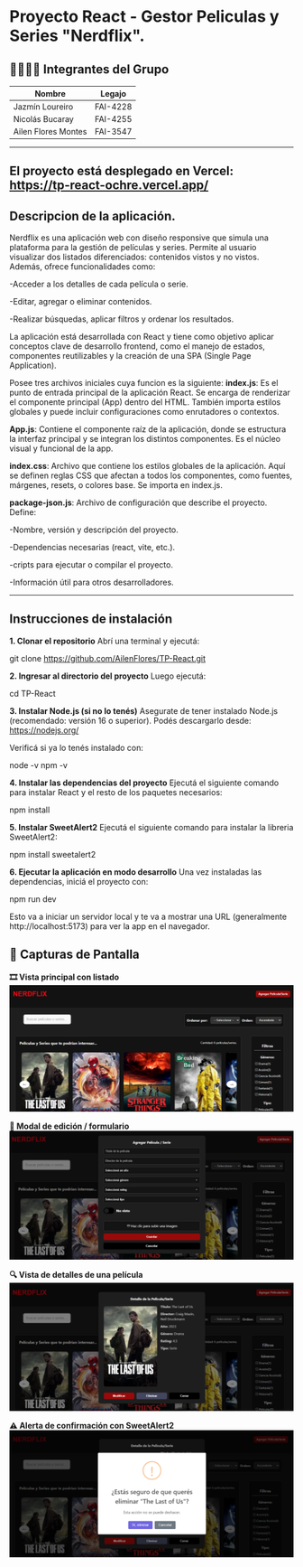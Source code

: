 # Proyecto React - Gestor Peliculas y Series "Nerdflix".

 ## 👨‍💻👩‍💻 Integrantes del Grupo

 | Nombre                 | Legajo     |
 |------------------------|------------|
 | Jazmín Loureiro        | FAI-4228   |
 | Nicolás Bucaray        | FAI-4255   |
 | Ailen Flores Montes    | FAI-3547   |
 
 -----------------------------------------------------------
El proyecto está desplegado en Vercel: https://tp-react-ochre.vercel.app/
 -----------------------------------------------------------

 
 ## Descripcion de la aplicación.

 Nerdflix es una aplicación web con diseño responsive que simula una plataforma para la gestión de películas y series. Permite al usuario visualizar dos listados diferenciados: contenidos vistos y no vistos. Además, ofrece funcionalidades como:
 
 -Acceder a los detalles de cada película o serie.
 
 -Editar, agregar o eliminar contenidos.
 
 -Realizar búsquedas, aplicar filtros y ordenar los resultados.
 
 La aplicación está desarrollada con React y tiene como objetivo aplicar conceptos clave de desarrollo frontend, como el manejo de estados, componentes reutilizables y la creación de una SPA (Single Page Application).
 
 Posee tres archivos iniciales cuya funcion es la siguiente: 
 **index.js**: Es el punto de entrada principal de la aplicación React. Se encarga de renderizar el componente principal (App) dentro del HTML. También importa estilos globales y puede incluir configuraciones como enrutadores o contextos.
 
 **App.js**: Contiene el componente raíz de la aplicación, donde se estructura la interfaz principal y se integran los distintos componentes. Es el núcleo visual y funcional de la app.
 
 **index.css**: Archivo que contiene los estilos globales de la aplicación. Aquí se definen reglas CSS que afectan a todos los componentes, como fuentes, márgenes, resets, o colores base. Se importa en index.js.
 
 **package-json.js**: Archivo de configuración que describe el proyecto. Define:
 
 -Nombre, versión y descripción del proyecto.
 
 -Dependencias necesarias (react, vite, etc.).
 
 -cripts para ejecutar o compilar el proyecto.
 
 -Información útil para otros desarrolladores.
 
 ---
 
 ## Instrucciones de instalación
 
 **1. Clonar el repositorio**
 Abrí una terminal y ejecutá:
 
 git clone https://github.com/AilenFlores/TP-React.git
 
 **2. Ingresar al directorio del proyecto**
 Luego ejecutá:
 
 cd TP-React
 
 **3. Instalar Node.js (si no lo tenés)**
 Asegurate de tener instalado Node.js (recomendado: versión 16 o superior).
 Podés descargarlo desde: https://nodejs.org/
 
 Verificá si ya lo tenés instalado con:
 
 node -v
 npm -v
 
 **4. Instalar las dependencias del proyecto**
 Ejecutá el siguiente comando para instalar React y el resto de los paquetes necesarios:
 
 npm install
 
 **5. Instalar SweetAlert2**
 Ejecutá el siguiente comando para instalar la libreria SweetAlert2:
 
 npm install sweetalert2
 
 **6. Ejecutar la aplicación en modo desarrollo**
 Una vez instaladas las dependencias, iniciá el proyecto con:
 
 npm run dev
 
 Esto va a iniciar un servidor local y te va a mostrar una URL (generalmente http://localhost:5173) para ver la app en el navegador.
 
 
 ## 📸 Capturas de Pantalla
 
 **🎞️ Vista principal con listado**
 ![Listado de películas](./public/screenshots/inicio.png)
 
 **📝 Modal de edición / formulario**
 ![Formulario](./public/screenshots/formulario.png)
 
 **🔍 Vista de detalles de una película**
 ![Detalle de película](./public/screenshots/detalle.png)
 
 **⚠️ Alerta de confirmación con SweetAlert2**
 ![Alerta SweetAlert2](./public/screenshots/alerta.png)
